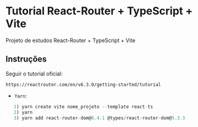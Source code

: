 # Tutorial React-Router + TypeScript + Vite

Projeto de estudos React-Router + TypeScript + Vite

## Instruções

Seguir o tutorial oficial:

`https://reactrouter.com/en/v6.3.0/getting-started/tutorial`

- `Yarn`:

```ts
   1) yarn create vite nome_projeto --template react-ts
   2) yarn
   3) yarn add react-router-dom@6.4.1 @types/react-router-dom@5.3.3

```
 